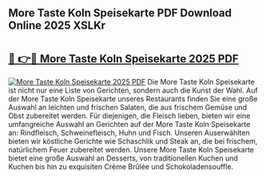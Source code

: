 ## More Taste Koln Speisekarte PDF Download Online 2025 XSLKr

# <h2><a href="http://gccll4.nevu.top/?p=More+Taste+Koln+Speisekarte">🔗 👉🔴 More Taste Koln Speisekarte 2025 PDF</a></h2>

[![More Taste Koln Speisekarte 2025 PDF](https://i.imgur.com/dBaPXMq.png)](http://gccll4.nevu.top/?p=More+Taste+Koln+Speisekarte)
Die More Taste Koln Speisekarte ist nicht nur eine Liste von Gerichten, sondern auch die Kunst der Wahl. Auf der More Taste Koln Speisekarte unseres Restaurants finden Sie eine große Auswahl an leichten und frischen Salaten, die aus frischem Gemüse und Obst zubereitet werden. Für diejenigen, die Fleisch lieben, bieten wir eine umfangreiche Auswahl an Gerichten auf der More Taste Koln Speisekarte an: Rindfleisch, Schweinefleisch, Huhn und Fisch. Unseren Auserwählten bieten wir köstliche Gerichte wie Schaschlik und Steak an, die bei frischem, natürlichem Feuer zubereitet werden. Unsere More Taste Koln Speisekarte bietet eine große Auswahl an Desserts, von traditionellen Kuchen und Kuchen bis hin zu exquisiten Crème Brûlée und Schokoladensouffle.
